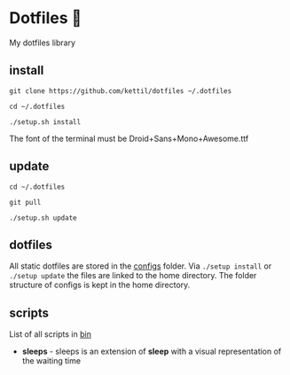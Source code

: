# Dotfiles 🎃

My dotfiles library

## install

```
git clone https://github.com/kettil/dotfiles ~/.dotfiles

cd ~/.dotfiles

./setup.sh install
```

The font of the terminal must be Droid+Sans+Mono+Awesome.ttf

## update

```
cd ~/.dotfiles

git pull

./setup.sh update
```

## dotfiles

All static dotfiles are stored in the [configs](./configs) folder. Via `./setup install` or `./setup update` the files are linked to the home directory. The folder structure of configs is kept in the home directory.

## scripts

List of all scripts in [bin](./bin)

- **sleeps** - sleeps is an extension of **sleep** with a visual representation of the waiting time
